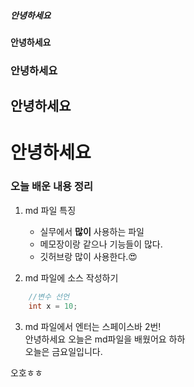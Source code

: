 ##### 안녕하세요
#### 안녕하세요
### 안녕하세요
## 안녕하세요
# 안녕하세요

### 오늘 배운 내용 정리
1. md 파일 특징
    - 실무에서 **많이** 사용하는 파일
    - 메모장이랑 같으나 기능들이 많다.
    - 깃허브랑 많이 사용한다.😍

2. md 파일에 소스 작성하기
```java
    //변수 선언
    int x = 10;
```
3. md 파일에서 엔터는 스페이스바 2번!  
안녕하세요 오늘은 md파일을 배웠어요 하하  
오늘은 금요일입니다.

오호ㅎㅎ
